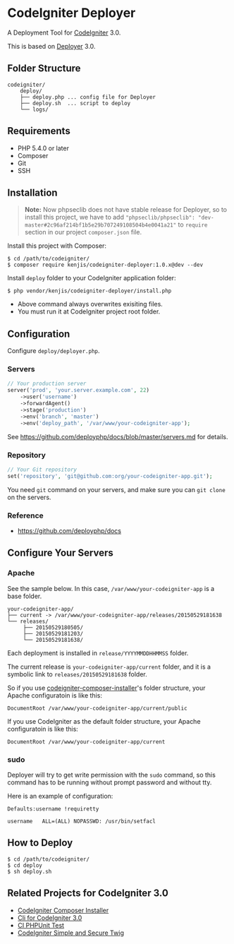 # CodeIgniter Deployer

A Deployment Tool for [CodeIgniter](https://github.com/bcit-ci/CodeIgniter) 3.0.

This is based on [Deployer](http://deployer.org/) 3.0.

## Folder Structure

```
codeigniter/
    deploy/
    ├── deploy.php ... config file for Deployer
    ├── deploy.sh  ... script to deploy
    └── logs/
```

## Requirements

* PHP 5.4.0 or later
* Composer
* Git
* SSH

## Installation

> **Note:** Now phpseclib does not have stable release for Deployer, so to install this project, we have to add `"phpseclib/phpseclib": "dev-master#2c96af214bf1b5e29b707249108504b4e0041a21"` to `require` section in our project `composer.json` file.

Install this project with Composer:

~~~
$ cd /path/to/codeigniter/
$ composer require kenjis/codeigniter-deployer:1.0.x@dev --dev
~~~

Install `deploy` folder to your CodeIgniter application folder:

~~~
$ php vendor/kenjis/codeigniter-deployer/install.php
~~~

* Above command always overwrites exisiting files.
* You must run it at CodeIgniter project root folder.

## Configuration

Configure `deploy/deployer.php`.

### Servers

~~~php
// Your production server
server('prod', 'your.server.example.com', 22)
    ->user('username')
    ->forwardAgent()
    ->stage('production')
    ->env('branch', 'master')
    ->env('deploy_path', '/var/www/your-codeigniter-app');
~~~

See https://github.com/deployphp/docs/blob/master/servers.md for details.

### Repository

~~~php
// Your Git repository
set('repository', 'git@github.com:org/your-codeigniter-app.git');
~~~

You need `git` command on your servers, and make sure you can `git clone` on the servers.

### Reference

* https://github.com/deployphp/docs

## Configure Your Servers

### Apache

See the sample below. In this case, `/var/www/your-codeigniter-app` is a base folder.

~~~
your-codeigniter-app/
├── current -> /var/www/your-codeigniter-app/releases/20150529181638
└── releases/
     ├── 20150529180505/
     ├── 20150529181203/
     └── 20150529181638/
~~~

Each deployment is installed in `release/YYYYMMDDHHMMSS` folder.

The current release is `your-codeigniter-app/current` folder, and it is a symbolic link to `releases/20150529181638` folder.

So if you use [codeigniter-composer-installer](https://github.com/kenjis/codeigniter-composer-installer)'s folder structure, your Apache configuratoin is like this:

~~~
DocumentRoot /var/www/your-codeigniter-app/current/public
~~~

If you use CodeIgniter as the default folder structure, your Apache configuratoin is like this:

~~~
DocumentRoot /var/www/your-codeigniter-app/current
~~~

### sudo

Deployer will try to get write permission with the `sudo` command, so this command has to be running without prompt password and without tty.

Here is an example of configuration:

~~~
Defaults:username !requiretty

username   ALL=(ALL) NOPASSWD: /usr/bin/setfacl
~~~

## How to Deploy

~~~
$ cd /path/to/codeigniter/
$ cd deploy
$ sh deploy.sh
~~~

## Related Projects for CodeIgniter 3.0

* [CodeIgniter Composer Installer](https://github.com/kenjis/codeigniter-composer-installer)
* [Cli for CodeIgniter 3.0](https://github.com/kenjis/codeigniter-cli)
* [CI PHPUnit Test](https://github.com/kenjis/ci-phpunit-test)
* [CodeIgniter Simple and Secure Twig](https://github.com/kenjis/codeigniter-ss-twig)
